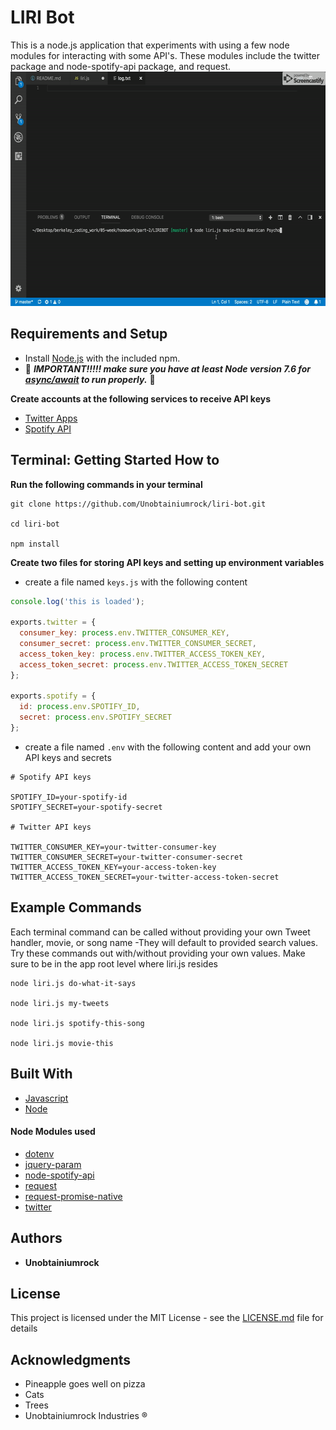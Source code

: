 # LIRI Bot

This is a node.js application that experiments with using a few node modules for interacting with some API's.
These modules include the twitter package and node-spotify-api package, and request.
<img src="demo.gif" height="375" width="600"/>

## Requirements and Setup
* Install [Node.js](https://nodejs.org/en/download/) with the included npm.
* &#x1F534; **_IMPORTANT!!!!! make sure you have at least Node version 7.6 for [async/await](https://developer.mozilla.org/en-US/docs/Web/JavaScript/Reference/Statements/async_function) to run properly._** &#x1F534;

**Create accounts at the following services to receive API keys**
* [Twitter Apps](https://apps.twitter.com/)
* [Spotify API](https://beta.developer.spotify.com/documentation/web-api/)

## Terminal: Getting Started How to
**Run the following commands in your terminal**

```
git clone https://github.com/Unobtainiumrock/liri-bot.git 

cd liri-bot

npm install
```
**Create two files for storing API keys and setting up environment variables**
* create a file named `keys.js` with the following content
```javascript
console.log('this is loaded');

exports.twitter = {
  consumer_key: process.env.TWITTER_CONSUMER_KEY,
  consumer_secret: process.env.TWITTER_CONSUMER_SECRET,
  access_token_key: process.env.TWITTER_ACCESS_TOKEN_KEY,
  access_token_secret: process.env.TWITTER_ACCESS_TOKEN_SECRET
};

exports.spotify = {
  id: process.env.SPOTIFY_ID,
  secret: process.env.SPOTIFY_SECRET
};
```

* create a file named `.env` with the following content and add your own API keys and secrets
```
# Spotify API keys

SPOTIFY_ID=your-spotify-id
SPOTIFY_SECRET=your-spotify-secret

# Twitter API keys

TWITTER_CONSUMER_KEY=your-twitter-consumer-key
TWITTER_CONSUMER_SECRET=your-twitter-consumer-secret
TWITTER_ACCESS_TOKEN_KEY=your-access-token-key
TWITTER_ACCESS_TOKEN_SECRET=your-twitter-access-token-secret
```

## Example Commands
Each terminal command can be called without providing your own Tweet handler, movie, or song name -They will default to provided search values. Try these commands out with/without providing your own values. Make sure to be in the app root level where liri.js resides

```
node liri.js do-what-it-says

node liri.js my-tweets

node liri.js spotify-this-song

node liri.js movie-this
```

## Built With

* [Javascript](https://eloquentjavascript.net/)
* [Node](https://nodejs.org/en/)

#### Node Modules used
* [dotenv](https://github.com/motdotla/dotenv)
* [jquery-param](https://github.com/knowledgecode/jquery-param)
* [node-spotify-api](https://github.com/ceckenrode/node-spotify-api)
* [request](https://github.com/request/request)
* [request-promise-native](https://github.com/request/request-promise-native)
* [twitter](https://github.com/desmondmorris/node-twitter)



## Authors

* **Unobtainiumrock**

## License

This project is licensed under the MIT License - see the [LICENSE.md](LICENSE.md) file for details

## Acknowledgments

* Pineapple goes well on pizza
* Cats
* Trees
* Unobtainiumrock Industries ®

